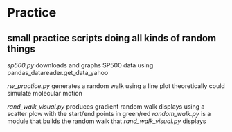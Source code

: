 # Practice
## small practice scripts doing all kinds of random things


*sp500.py* downloads and graphs SP500 data using pandas_datareader.get_data_yahoo

*rw_practice.py* generates a random walk using a line plot theoretically could simulate molecular motion

*rand_walk_visual.py* produces gradient random walk displays using a scatter plow with the start/end points in green/red 
    *random_walk.py* is a module that builds the random walk that *rand_walk_visual.py* displays
